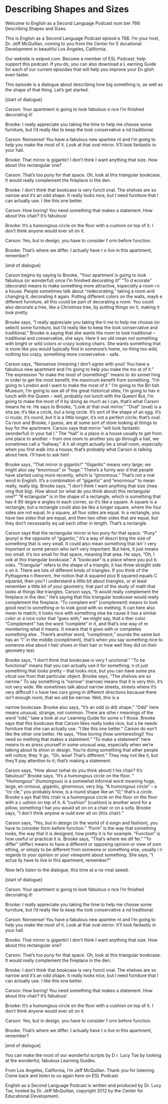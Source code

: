 # Describing Shapes and Sizes

Welcome to English as a Second Language Podcast num ber 766: Describing Shapes and Sizes. 

This is English as a Second Language Podcast episod e 766.  I’m your host, Dr. Jeff McQuillan, coming to you from the Center for E ducational Development in beautiful Los Angeles, California. 

Our website is eslpod.com.  Become a member of ESL Podcast; help support this podcast.  If you do, you can also download a L earning Guide for each of our current episodes that will help you improve your En glish even faster. 

This episode is a dialogue about describing how big  something is, as well as the shape of that thing.  Let’s get started. 

[start of dialogue] 

Carson:  Your apartment is going to look fabulous o nce I’m finished decorating it! 

Brooke:  I really appreciate you taking the time to  help me choose some furniture, but I’d really like to keep the look conservative a nd traditional. 

Carson:  Nonsense!  You have a fabulous new apartme nt and I’m going to help you make the most of it.  Look at that oval mirror.   It’ll look fantastic in your hall. 

Brooke:  That mirror is gigantic!  I don’t think I want anything that size.  How about this rectangular one? 

Carson:  That’s too puny for that space.  Oh, look at this triangular bookcase.  It would really complement the fireplace in the den. 

Brooke:  I don’t think that bookcase is very functi onal.  The shelves are so narrow and it’s an odd shape.  It really looks nice, but I  need furniture that I can actually use.  I like this one better.   

Carson:  How boring!  You need something that makes  a statement.  How about this chair?  It’s fabulous! 

Brooke:  It’s a humongous circle on the floor with a cushion on top of it.  I don’t think anyone would ever sit on it.   

Carson:  Yes, but in design, you have to consider f orm before function. 

Brooke:  That’s where we differ.  I actually have t o live in this apartment, remember? 

[end of dialogue] 

Carson begins by saying to Brooke, “Your apartment is going to look fabulous (or wonderful) once I’m finished decorating it!”  “To d ecorate” (decorate) means to make something more attractive, especially a room i n a house.  People sometimes talk about “redecorating,” taking a room and changing it, decorating it again.  Putting different colors on the walls, mayb e different furniture, all this could be part of decorating a room.  You could also  decorate a tree, like a Christmas tree, by putting things on it, making it look pretty. 

Brooke says, “I really appreciate you taking the ti me to help me choose (or select) some furniture, but I’d really like to keep  the look conservative and traditional.”  Brooke is saying that she wants the room to look traditional – traditional and conservative, she says.  Here it wo uld mean not something with bright or wild colors or crazy looking chairs.  She  wants something that is more like you would typically find in someone’s home, no thing too wild, nothing too crazy, something more conservative – safe. 

Carson says, “Nonsense (meaning I don’t agree with you)!  You have a fabulous new apartment and I’m going to help you make the mo st of it.”  The expression “to make the most of (something)” means to do somet hing in order to get the most benefit, the maximum benefit from something.  “I’m going to London and I want to make the most of it.”  I’m going to the Bri tish Museum; I’m going to see all of the great historical sites; I’m going to hav e lunch with the Queen – well, probably not lunch with the Queen!  But, I’m going to make the most of it by doing as much as I can, that’s what Carson means he re.  He says to Brooke, “Look at that oval mirror.”  “Oval” (oval) is a sha pe; it’s like a circle, but a long circle.  It’s sort of the shape of an egg.  It’s ci rcular, it’s round, but it is a little longer, it’s not a perfect circle; that’s oval.  Ca rson and Brooke, I guess, are at some sort of store looking at things to buy for the  apartment.  Carson says that mirror “will look fantastic (wonderful) in your hal l.”  The “hall” is a place in a house usually to get from one place to another – from one  room to another you go through a hall, we sometimes call a “hallway.”  A h all might actually be a small room, especially when you first walk into a house; that’s probably what Carson is talking about here.  I’ll have to ask him! 

Brooke says, “That mirror is gigantic!”  “Gigantic”  means very large; we might also say “enormous” or “huge.”  There’s a funny wor d that people have started using more recently, which is “ginormous.”  That’s not a real word in English.  It’s a combination of “gigantic” and “enormous” to mean really, really big.  Brooke says, “I don’t think I want anything that size (mea ning that big).  How about (or what do you think about) this rectangular one?”  “R ectangular” is in the shape of a rectangle, which is something that has 4 90 degre e angles in each corner, so it’s like a square.  A square is a rectangle, but a  rectangle could also be like a longer square, where the four sides are not equal.  In a square, all four sides are equal.  In a rectangle, you have two sides that are  equal, and then two other sides that are equal, but they don’t necessarily eq ual each other in length.  That’s a rectangle. 

Carson says that the rectangular mirror is too puny  for that space.  “Puny” (puny) is the opposite of “gigantic,” it’s a way of descri bing the size of something that is very small.  It could also mean something that isn’ t very important or some person who isn’t very important.  But here, it just  means too small.  It’s too small for that space, meaning that area.  He says, “Oh, l ook at this triangular bookcase.”  A “bookcase” is a place where you put b ooks.  “Triangular” refers to the shape of a triangle; it has three straight side s on it.  There are lots of different kinds of triangles.  If you think of the Pythagorea n theorem, the notion that A squared plus B squared equals C squared, then you’l l understand a little bit about triangles, or at least remember a little bit of your geometry, that part of the study of math that looks at things like triangles.  Carson says, “It would really complement the fireplace in the den.”  He’s saying that this triangular bookcase would really complement the fireplace.  “To complem ent” (complement) means to look good next to something or to look good with so mething.  It can here also mean to match; it looks nice with something else be cause it has a similar color or a nice color that “goes with,” we might say, that o ther color.  “Complement” has the word “complete” in it, and that’s one way of re membering what it means.  It means that it goes with or completes something else .  There’s another word, “compliment,” sounds the same but has an “i” in the  middle (compliment), that’s when you say something nice to someone else about t heir shoes or their hair or how well they did on their geometry test. 

Brooke says, “I don’t think that bookcase is very f unctional.”  “To be functional” means that you can actually use it for something; n ot just something that looks pretty – that looks nice, but you can have some pra ctical use from that particular object.  Brooke says, “The shelves are so narrow.”  To say something is “narrow” (narrow) means that it is very thin, it’s not very wide.  We sometimes talk about narrow streets, streets where it’s very difficult t o have two cars going in different directions because there isn’t enough room, that wo uld be narrow.  Well, this is a  

narrow bookcase.  Brooke also says, “it’s an odd (o dd) shape.”  “Odd” here means unusual, strange, not common.  There are othe r meanings of the word “odd,” take a look at our Learning Guide for some o f those.  Brooke says that this bookcase that Carson likes really looks nice, but s he needs furniture that she can actually use.  “I like this one better.”  Carson do esn’t like the other one better.  He says, “How boring (how uninteresting)!  You need so mething that makes a statement.”  “To make a statement” here means to ex press yourself in some unusual way, especially when we’re talking about fa shion or design.  You’re doing something that other people will notice; they ’ll go, “Oh, wow!  That’s different.”  They may not like it, but they’ll pay attention to it; that’s making a statement.   

Carson says, “How about (what do you think about) t his chair?  It’s fabulous!” Brooke says, “It’s a humongous circle on the floor. ”  “Humongous” (humongous) is a somewhat informal word meaning huge, large, en ormous, gigantic, ginormous, very big.  “A humongous circle” – a “cir cle,” you probably know, is a round shape like an “O,” that’s a circle.  Brooke s ays that this chair is a humongous circle on the floor on the floor with a c ushion on top of it.  A “cushion” (cushion) is another word for a pillow, something t hat you would sit on on a chair or on a sofa.  Brooke says, “I don’t think anyone w ould ever sit on (this chair).”   

Carson says, “Yes, but in design (in the world of d esign and fashion), you have to consider form before function.”  “Form” is the way that something looks, the way that it is designed, how pretty it is for example.  “Function” is how useful or practical it is.  Brooke says, “That’s where we dif fer.”  “To differ” (differ) means to have a different or opposing opinion or view of som ething, or simply to be different from someone or something else, usually i n regards to your opinion or your viewpoint about something.  She says, “I actua lly have to live in this apartment, remember?”   

Now let’s listen to the dialogue, this time at a no rmal speed. 

[start of dialogue] 

Carson:  Your apartment is going to look fabulous o nce I’m finished decorating it! 

Brooke:  I really appreciate you taking the time to  help me choose some furniture, but I’d really like to keep the look conservative a nd traditional. 

Carson:  Nonsense!  You have a fabulous new apartme nt and I’m going to help you make the most of it.  Look at that oval mirror.   It’ll look fantastic in your hall. 

Brooke:  That mirror is gigantic!  I don’t think I want anything that size.  How about this rectangular one? 

Carson:  That’s too puny for that space.  Oh, look at this triangular bookcase.  It would really complement the fireplace in the den. 

Brooke:  I don’t think that bookcase is very functi onal.  The shelves are so narrow and it’s an odd shape.  It really looks nice, but I  need furniture that I can actually use.  I like this one better.   

Carson:  How boring!  You need something that makes  a statement.  How about this chair?  It’s fabulous! 

Brooke:  It’s a humongous circle on the floor with a cushion on top of it.  I don’t think anyone would ever sit on it.   

Carson:  Yes, but in design, you have to consider f orm before function. 

Brooke:  That’s where we differ.  I actually have t o live in this apartment, remember? 

[end of dialogue] 

You can make the most of our wonderful scripts by D r. Lucy Tse by looking at the wonderful, fabulous Learning Guides.   

From Los Angeles, California, I’m Jeff McQuillan.  Thank you for listening.  Come back and listen to us again here on ESL Podcast. 

English as a Second Language Podcast is written and  produced by Dr. Lucy Tse, hosted by Dr. Jeff McQuillan, copyright 2012 by the  Center for Educational Development.

